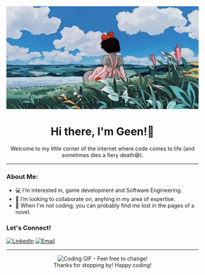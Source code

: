 <div align="center">
  <img src="Kiki's Delivery Service GIF.gif" width="900">
  <h1>Hi there, I'm Geen!👋</h1>
  <p>Welcome to my little corner of the internet where code comes to life (and sometimes dies a fiery death😅).</p>
</div>

---

### About Me:

* 💻 I’m interested in, game development and Software Engineering.
* 🌱 I’m looking to collaborate on, anyhing in my area of expertise.
* 👀 When I'm not coding, you can probably find me lost in the pages of a novel.

### Let's Connect!

[![LinkedIn](https://img.shields.io/badge/LinkedIn-%230077B5.svg?&style=for-the-badge&logo=linkedin&logoColor=white)](https://linkedin.com/in/ginapratiwi31)
[![Email](https://img.shields.io/badge/Email-D14836?style=for-the-badge&logo=gmail&logoColor=white)](mailto:geenaprojects@gmail.com)

---

<div align="center">
  <img src="https://user-images.githubusercontent.com/74780517/202685089-a9c6c221-a477-4b6d-a36c-9a4f48b89417.gif" alt="Coding GIF - Feel free to change!" width="300"/>
  <br>
  <span>Thanks for stopping by! Happy coding!</span>
</div>
